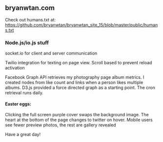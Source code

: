 ## bryanwtan.com

Check out humans.txt at:
https://github.com/bryanwtan/bryanwtan_site_15/blob/master/public/humans.txt

### Node.js/io.js stuff
socket.io for client and server communication

Twilio integration for texting on page view. Scroll based to prevent reload activation

Facebook Graph API retrieves my photography page album metrics. I created nodes from like count and links when a person likes multiple albums. D3.js provided a force directed graph as a starting point. The cron retrieval runs daily.

#### Easter eggs:
Clicking the full screen purple cover swaps the background image.
The heart at the bottom of the page changes to twitter on hover.
Mobile users see fewer preview photos, the rest are gallery revealed

Have a great day!
